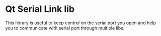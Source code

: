 <!--
SPDX-FileCopyrightText: 2023 - 2024 Benoit Rolandeau <benoit.rolandeau@allcircuits.com>

SPDX-License-Identifier: LicenseRef-ALLCircuits-ACT-1.1
-->

# Qt Serial Link lib

This library is useful to keep control on the serial port you open and help you to communicate with
serial port through multiple libs.
